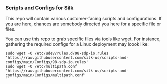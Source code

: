 ### Scripts and Configs for Silk 

This repo will contain various customer-facing scripts and configurations. If you are here, chances are somebody directed you here for a specific file or files. 

You can use this repo to grab specific files via tools like wget. For instance, gathering the required configs for a Linux deployment may loook like:
```
sudo wget -O /etc/udev/rules.d/98-sdp-io.rules 'https://raw.githubusercontent.com/silk-us/scripts-and-configs/main/Configs/98-sdp-io.rules'  
sudo wget -O /etc/multipath.conf 'https://raw.githubusercontent.com/silk-us/scripts-and-configs/main/Configs/multipath.conf' 
``